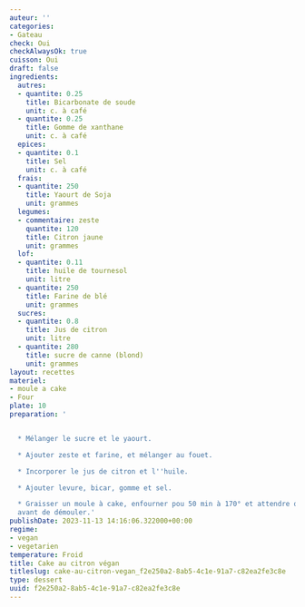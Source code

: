 ```yaml
---
auteur: ''
categories:
- Gateau
check: Oui
checkAlwaysOk: true
cuisson: Oui
draft: false
ingredients:
  autres:
  - quantite: 0.25
    title: Bicarbonate de soude
    unit: c. à café
  - quantite: 0.25
    title: Gomme de xanthane
    unit: c. à café
  epices:
  - quantite: 0.1
    title: Sel
    unit: c. à café
  frais:
  - quantite: 250
    title: Yaourt de Soja
    unit: grammes
  legumes:
  - commentaire: zeste
    quantite: 120
    title: Citron jaune
    unit: grammes
  lof:
  - quantite: 0.11
    title: huile de tournesol
    unit: litre
  - quantite: 250
    title: Farine de blé
    unit: grammes
  sucres:
  - quantite: 0.8
    title: Jus de citron
    unit: litre
  - quantite: 280
    title: sucre de canne (blond)
    unit: grammes
layout: recettes
materiel:
- moule a cake
- Four
plate: 10
preparation: '


  * Mélanger le sucre et le yaourt.

  * Ajouter zeste et farine, et mélanger au fouet.

  * Incorporer le jus de citron et l''huile.

  * Ajouter levure, bicar, gomme et sel.

  * Graisser un moule à cake, enfourner pou 50 min à 170° et attendre que ça refroidisse
  avant de démouler.'
publishDate: 2023-11-13 14:16:06.322000+00:00
regime:
- vegan
- vegetarien
temperature: Froid
title: Cake au citron végan
titleslug: cake-au-citron-vegan_f2e250a2-8ab5-4c1e-91a7-c82ea2fe3c8e
type: dessert
uuid: f2e250a2-8ab5-4c1e-91a7-c82ea2fe3c8e
---
```

